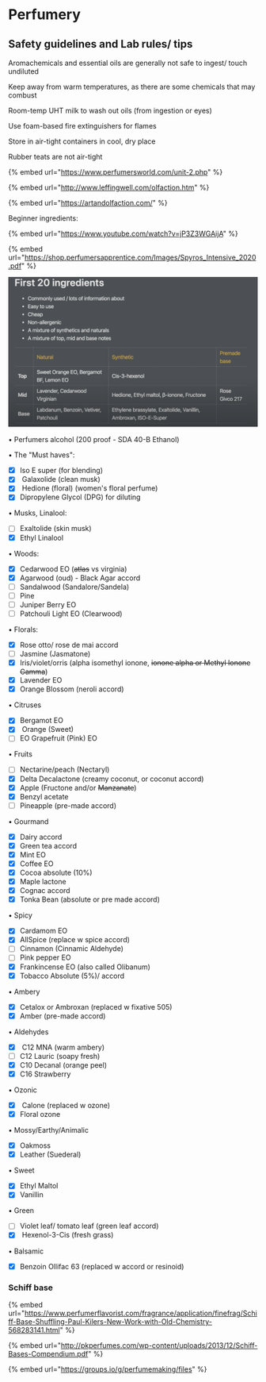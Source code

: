 # Perfumery

## Safety guidelines and Lab rules/ tips

Aromachemicals and essential oils are generally not safe to ingest/ touch undiluted

Keep away from warm temperatures, as there are some chemicals that may combust

Room-temp UHT milk to wash out oils (from ingestion or eyes)

Use foam-based fire extinguishers for flames

Store in air-tight containers in cool, dry place

Rubber teats are not air-tight



{% embed url="https://www.perfumersworld.com/unit-2.php" %}

{% embed url="http://www.leffingwell.com/olfaction.htm" %}

{% embed url="https://artandolfaction.com/" %}

Beginner ingredients:

{% embed url="https://www.youtube.com/watch?v=jP3Z3WGAijA" %}

{% embed url="https://shop.perfumersapprentice.com/Images/Spyros_Intensive_2020.pdf" %}



![](<../../.gitbook/assets/Screenshot 2021-06-26 at 8.48.48 AM.png>)

• Perfumers alcohol (200 proof - SDA 40-B Ethanol)

• The "Must haves":&#x20;

* [x] Iso E super (for blending)
* [x] &#x20;Galaxolide (clean musk)
* [x] &#x20;Hedione (floral) (women's floral perfume)
* [x] Dipropylene Glycol (DPG) for diluting

• Musks, Linalool:&#x20;

* [ ] Exaltolide (skin musk)
* [x] Ethyl Linalool

• Woods:

* [x] Cedarwood EO (~~atlas~~ vs virginia)
* [x] Agarwood (oud) - Black Agar accord
* [ ] Sandalwood (Sandalore/Sandela)&#x20;
* [ ] Pine
* [ ] Juniper Berry EO
* [ ] Patchouli Light EO (Clearwood)

• Florals:

* [x] Rose otto/ rose de mai accord
* [ ] Jasmine (Jasmatone)
* [x] Iris/violet/orris (alpha isomethyl ionone, ~~ionone alpha or Methyl Ionone Gamma~~)
* [x] Lavender EO&#x20;
* [x] Orange Blossom (neroli accord)

• Citruses&#x20;

* [x] Bergamot EO
* [x] &#x20;Orange (Sweet)&#x20;
* [ ] EO Grapefruit (Pink) EO

• Fruits&#x20;

* [ ] Nectarine/peach (Nectaryl)&#x20;
* [x] Delta Decalactone (creamy coconut, or coconut accord)
* [x] Apple (Fructone and/or ~~Manzanate~~)
* [x] Benzyl acetate
* [ ] Pineapple (pre-made accord)

• Gourmand

* [x] Dairy accord
* [x] Green tea accord
* [x] Mint EO
* [x] Coffee EO
* [x] Cocoa absolute (10%)
* [x] Maple lactone
* [x] Cognac accord
* [x] Tonka Bean (absolute or pre made accord)

• Spicy&#x20;

* [x] Cardamom EO&#x20;
* [x] AllSpice (replace w spice accord)
* [ ] Cinnamon (Cinnamic Aldehyde)&#x20;
* [ ] Pink pepper EO&#x20;
* [x] Frankincense EO (also called Olibanum)&#x20;
* [x] Tobacco Absolute (5%)/ accord

• Ambery&#x20;

* [x] Cetalox or Ambroxan (replaced w fixative 505)
* [x] Amber (pre-made accord)

• Aldehydes

* [x] &#x20;C12 MNA (warm ambery)&#x20;
* [ ] C12 Lauric (soapy fresh)&#x20;
* [x] C10 Decanal (orange peel)&#x20;
* [x] C16 Strawberry

• Ozonic&#x20;

* [x] &#x20;Calone (replaced w ozone)
* [x] Floral ozone

• Mossy/Earthy/Animalic

* [x] Oakmoss&#x20;
* [x] Leather (Suederal)

• Sweet&#x20;

* [x] Ethyl Maltol
* [x] Vanillin&#x20;

• Green

* [ ] Violet leaf/ tomato leaf (green leaf accord)
* [x] &#x20; Hexenol-3-Cis (fresh grass)

• Balsamic

* [x] Benzoin Ollifac 63 (replaced w accord or resinoid)

### &#x20;Schiff base

{% embed url="https://www.perfumerflavorist.com/fragrance/application/finefrag/Schiff-Base-Shuffling-Paul-Kilers-New-Work-with-Old-Chemistry-568283141.html" %}

{% embed url="http://pkperfumes.com/wp-content/uploads/2013/12/Schiff-Bases-Compendium.pdf" %}

{% embed url="https://groups.io/g/perfumemaking/files" %}

